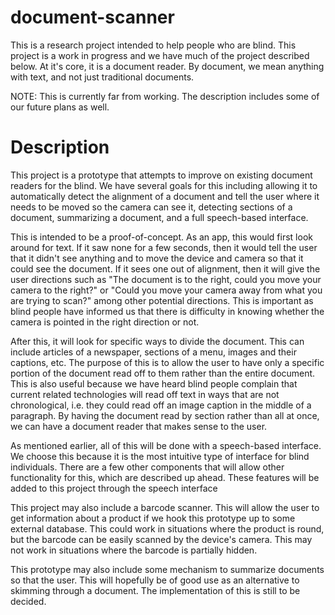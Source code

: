 # document-scanner

This is a research project intended to help people who are blind. This project is a work in progress and we have much of the project described below. At it's core, it is a document reader. By document, we mean anything with text, and not just traditional documents.

NOTE: This is currently far from working. The description includes some of our future plans as well.

# Description

This project is a prototype that attempts to improve on existing document readers for the blind. We have several goals for this including allowing it to automatically detect the alignment of a document and tell the user where it needs to be moved so the camera can see it, detecting sections of a document, summarizing a document, and a full speech-based interface.

This is intended to be a proof-of-concept. As an app, this would first look around for text. If it saw none for a few seconds, then it would tell the user that it didn't see anything and to move the device and camera so that it could see the document. If it sees one out of alignment, then it will give the user directions such as "The document is to the right, could you move your camera to the right?" or "Could you move your camera away from what you are trying to scan?" among other potential directions. This is important as blind people have informed us that there is difficulty in knowing whether the camera is pointed in the right direction or not.

After this, it will look for specific ways to divide the document. This can include articles of a newspaper, sections of a menu, images and their captions, etc. The purpose of this is to allow the user to have only a specific portion of the document read off to them rather than the entire document. This is also useful because we have heard blind people complain that current related technologies will read off text in ways that are not chronological, i.e. they could read off an image caption in the middle of a paragraph. By having the document read by section rather than all at once, we can have a document reader that makes sense to the user. 

As mentioned earlier, all of this will be done with a speech-based interface. We choose this because it is the most intuitive type of interface for blind individuals. There are a few other components that will allow other functionality for this, which are described up ahead. These features will be added to this project through the speech interface

This project may also include a barcode scanner. This will allow the user to get information about a product if we hook this prototype up to some external database. This could work in situations where the product is round, but the barcode can be easily scanned by the device's camera. This may not work in situations where the barcode is partially hidden.

This prototype may also include some mechanism to summarize documents so that the user. This will hopefully be of good use as an alternative to skimming through a document. The implementation of this is still to be decided.



